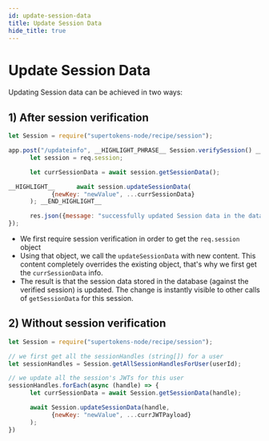 ```yaml
---
id: update-session-data
title: Update Session Data
hide_title: true
---
```


<!-- COPY DOCS -->
<!-- ./session/docs/common-customizations/sessions/update-session-data.md -->

# Update Session Data

Updating Session data can be achieved in two ways:

## 1) After session verification
<!--DOCUSAURUS_CODE_TABS-->
<!--NodeJS-->
```js
let Session = require("supertokens-node/recipe/session");

app.post("/updateinfo", __HIGHLIGHT_PHRASE__ Session.verifySession() __END_HIGHLIGHT_PHRASE__, async (req, res) => {
      let session = req.session;

      let currSessionData = await session.getSessionData();

__HIGHLIGHT__      await session.updateSessionData(
            {newKey: "newValue", ...currSessionData}
      ); __END_HIGHLIGHT__

      res.json({message: "successfully updated Session data in the database"})
});
```
<!--END_DOCUSAURUS_CODE_TABS-->

- We first require session verification in order to get the `req.session` object
- Using that object, we call the `updateSessionData` with new content. This content completely overrides the existing object, that's why we first get the `currSessionData` info.
- The result is that the session data stored in the database (against the verified session) is updated. The change is instantly visible to other calls of `getSessionData` for this session.


## 2) Without session verification

<!--DOCUSAURUS_CODE_TABS-->
<!--NodeJS-->
```js
let Session = require("supertokens-node/recipe/session");

// we first get all the sessionHandles (string[]) for a user
let sessionHandles = Session.getAllSessionHandlesForUser(userId);

// we update all the session's JWTs for this user
sessionHandles.forEach(async (handle) => {
      let currSessionData = await Session.getSessionData(handle);

      await Session.updateSessionData(handle, 
            {newKey: "newValue", ...currJWTPayload}
      );
})
```
<!--END_DOCUSAURUS_CODE_TABS-->
